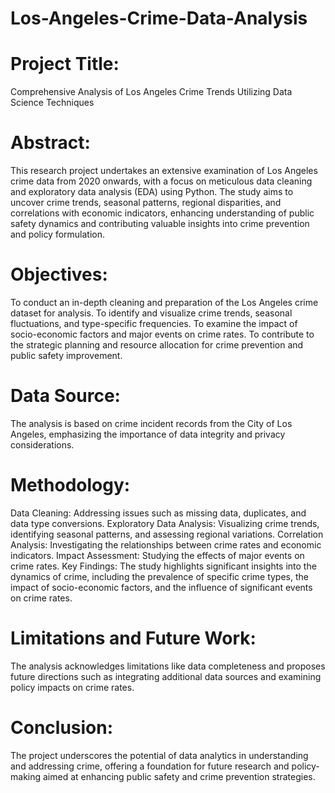 # Los-Angeles-Crime-Data-Analysis

# Project Title:
Comprehensive Analysis of Los Angeles Crime Trends Utilizing Data Science Techniques

# Abstract:
This research project undertakes an extensive examination of Los Angeles crime data from 2020 onwards, with a focus on meticulous data cleaning and exploratory data analysis (EDA) using Python. The study aims to uncover crime trends, seasonal patterns, regional disparities, and correlations with economic indicators, enhancing understanding of public safety dynamics and contributing valuable insights into crime prevention and policy formulation.

# Objectives:

To conduct an in-depth cleaning and preparation of the Los Angeles crime dataset for analysis.
To identify and visualize crime trends, seasonal fluctuations, and type-specific frequencies.
To examine the impact of socio-economic factors and major events on crime rates.
To contribute to the strategic planning and resource allocation for crime prevention and public safety improvement.

# Data Source:
The analysis is based on crime incident records from the City of Los Angeles, emphasizing the importance of data integrity and privacy considerations.

# Methodology:

Data Cleaning: Addressing issues such as missing data, duplicates, and data type conversions.
Exploratory Data Analysis: Visualizing crime trends, identifying seasonal patterns, and assessing regional variations.
Correlation Analysis: Investigating the relationships between crime rates and economic indicators.
Impact Assessment: Studying the effects of major events on crime rates.
Key Findings:
The study highlights significant insights into the dynamics of crime, including the prevalence of specific crime types, the impact of socio-economic factors, and the influence of significant events on crime rates.

# Limitations and Future Work:
The analysis acknowledges limitations like data completeness and proposes future directions such as integrating additional data sources and examining policy impacts on crime rates.

# Conclusion:
The project underscores the potential of data analytics in understanding and addressing crime, offering a foundation for future research and policy-making aimed at enhancing public safety and crime prevention strategies.




